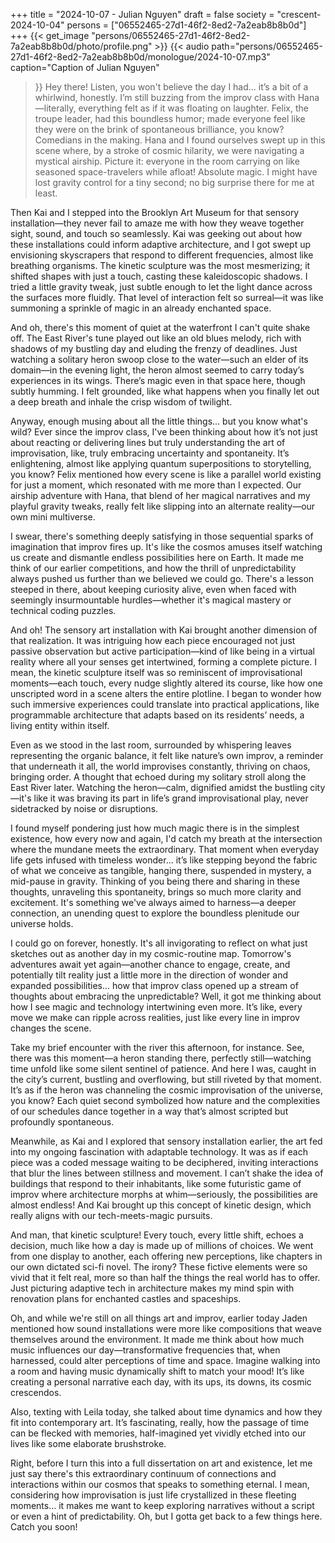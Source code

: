 +++
title = "2024-10-07 - Julian Nguyen"
draft = false
society = "crescent-2024-10-04"
persons = ["06552465-27d1-46f2-8ed2-7a2eab8b8b0d"]
+++
{{< get_image "persons/06552465-27d1-46f2-8ed2-7a2eab8b8b0d/photo/profile.png" >}}
{{< audio
    path="persons/06552465-27d1-46f2-8ed2-7a2eab8b8b0d/monologue/2024-10-07.mp3" 
    caption="Caption of Julian Nguyen"
>}}
Hey there! Listen, you won't believe the day I had...
it’s a bit of a whirlwind, honestly. I’m still buzzing from the improv class with Hana—literally, everything felt as if it was floating on laughter. Felix, the troupe leader, had this boundless humor; made everyone feel like they were on the brink of spontaneous brilliance, you know? Comedians in the making. Hana and I found ourselves swept up in this scene where, by a stroke of cosmic hilarity, we were navigating a mystical airship. Picture it: everyone in the room carrying on like seasoned space-travelers while afloat! Absolute magic. I might have lost gravity control for a tiny second; no big surprise there for me at least. 

Then Kai and I stepped into the Brooklyn Art Museum for that sensory installation—they never fail to amaze me with how they weave together sight, sound, and touch so seamlessly. Kai was geeking out about how these installations could inform adaptive architecture, and I got swept up envisioning skyscrapers that respond to different frequencies, almost like breathing organisms. The kinetic sculpture was the most mesmerizing; it shifted shapes with just a touch, casting these kaleidoscopic shadows. I tried a little gravity tweak, just subtle enough to let the light dance across the surfaces more fluidly. That level of interaction felt so surreal—it was like summoning a sprinkle of magic in an already enchanted space.

And oh, there's this moment of quiet at the waterfront I can't quite shake off. The East River's tune played out like an old blues melody, rich with shadows of my bustling day and eluding the frenzy of deadlines. Just watching a solitary heron swoop close to the water—such an elder of its domain—in the evening light, the heron almost seemed to carry today’s experiences in its wings. There’s magic even in that space here, though subtly humming. I felt grounded, like what happens when you finally let out a deep breath and inhale the crisp wisdom of twilight.

Anyway, enough musing about all the little things...
 but you know what's wild? Ever since the improv class, I've been thinking about how it’s not just about reacting or delivering lines but truly understanding the art of improvisation, like, truly embracing uncertainty and spontaneity. It’s enlightening, almost like applying quantum superpositions to storytelling, you know? Felix mentioned how every scene is like a parallel world existing for just a moment, which resonated with me more than I expected. Our airship adventure with Hana, that blend of her magical narratives and my playful gravity tweaks, really felt like slipping into an alternate reality—our own mini multiverse. 

I swear, there's something deeply satisfying in those sequential sparks of imagination that improv fires up. It's like the cosmos amuses itself watching us create and dismantle endless possibilities here on Earth. It made me think of our earlier competitions, and how the thrill of unpredictability always pushed us further than we believed we could go. There's a lesson steeped in there, about keeping curiosity alive, even when faced with seemingly insurmountable hurdles—whether it's magical mastery or technical coding puzzles.

And oh! The sensory art installation with Kai brought another dimension of that realization. It was intriguing how each piece encouraged not just passive observation but active participation—kind of like being in a virtual reality where all your senses get intertwined, forming a complete picture. I mean, the kinetic sculpture itself was so reminiscent of improvisational moments—each touch, every nudge slightly altered its course, like how one unscripted word in a scene alters the entire plotline. I began to wonder how such immersive experiences could translate into practical applications, like programmable architecture that adapts based on its residents’ needs, a living entity within itself.

Even as we stood in the last room, surrounded by whispering leaves representing the organic balance, it felt like nature’s own improv, a reminder that underneath it all, the world improvises constantly, thriving on chaos, bringing order. A thought that echoed during my solitary stroll along the East River later. Watching the heron—calm, dignified amidst the bustling city—it's like it was braving its part in life’s grand improvisational play, never sidetracked by noise or disruptions.

I found myself pondering just how much magic there is in the simplest existence, how every now and again, I'd catch my breath at the intersection where the mundane meets the extraordinary. That moment when everyday life gets infused with timeless wonder... it’s like stepping beyond the fabric of what we conceive as tangible, hanging there, suspended in mystery, a mid-pause in gravity. Thinking of you being there and sharing in these thoughts, unraveling this spontaneity, brings so much more clarity and excitement. It's something we've always aimed to harness—a deeper connection, an unending quest to explore the boundless plenitude our universe holds. 

I could go on forever, honestly. It's all invigorating to reflect on what just sketches out as another day in my cosmic-routine map. Tomorrow's adventures await yet again—another chance to engage, create, and potentially tilt reality just a little more in the direction of wonder and expanded possibilities...
 how that improv class opened up a stream of thoughts about embracing the unpredictable? Well, it got me thinking about how I see magic and technology intertwining even more. It’s like, every move we make can ripple across realities, just like every line in improv changes the scene. 

Take my brief encounter with the river this afternoon, for instance. See, there was this moment—a heron standing there, perfectly still—watching time unfold like some silent sentinel of patience. And here I was, caught in the city’s current, bustling and overflowing, but still riveted by that moment. It’s as if the heron was channeling the cosmic improvisation of the universe, you know? Each quiet second symbolized how nature and the complexities of our schedules dance together in a way that’s almost scripted but profoundly spontaneous.

Meanwhile, as Kai and I explored that sensory installation earlier, the art fed into my ongoing fascination with adaptable technology. It was as if each piece was a coded message waiting to be deciphered, inviting interactions that blur the lines between stillness and movement. I can’t shake the idea of buildings that respond to their inhabitants, like some futuristic game of improv where architecture morphs at whim—seriously, the possibilities are almost endless! And Kai brought up this concept of kinetic design, which really aligns with our tech-meets-magic pursuits.

And man, that kinetic sculpture! Every touch, every little shift, echoes a decision, much like how a day is made up of millions of choices. We went from one display to another, each offering new perceptions, like chapters in our own dictated sci-fi novel. The irony? These fictive elements were so vivid that it felt real, more so than half the things the real world has to offer. Just picturing adaptive tech in architecture makes my mind spin with renovation plans for enchanted castles and spaceships.

Oh, and while we're still on all things art and improv, earlier today Jaden mentioned how sound installations were more like compositions that weave themselves around the environment. It made me think about how much music influences our day—transformative frequencies that, when harnessed, could alter perceptions of time and space. Imagine walking into a room and having music dynamically shift to match your mood! It’s like creating a personal narrative each day, with its ups, its downs, its cosmic crescendos.

Also, texting with Leila today, she talked about time dynamics and how they fit into contemporary art. It’s fascinating, really, how the passage of time can be flecked with memories, half-imagined yet vividly etched into our lives like some elaborate brushstroke.

Right, before I turn this into a full dissertation on art and existence, let me just say there's this extraordinary continuum of connections and interactions within our cosmos that speaks to something eternal. I mean, considering how improvisation is just life crystallized in these fleeting moments... it makes me want to keep exploring narratives without a script or even a hint of predictability.
Oh, but I gotta get back to a few things here. Catch you soon!
